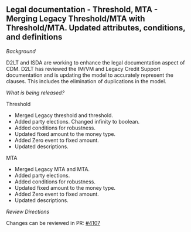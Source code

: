 ## Legal documentation - Threshold, MTA - Merging Legacy Threshold/MTA with Threshold/MTA. Updated attributes, conditions, and definitions

*Background*

D2LT and ISDA are working to enhance the legal documentation aspect of CDM. D2LT has reviewed the IM/VM and Legacy Credit Support documentation and is updating the model to accurately represent the clauses. This includes the elimination of duplications in the model.

*What is being released?*

Threshold
- Merged Legacy threshold and threshold.
- Added party elections. Changed infinity to boolean.
- Added conditions for robustness.
- Updated fixed amount to the money type.
- Added Zero event to fixed amount.
- Updated descriptions.

MTA
- Merged Legacy MTA and MTA.
- Added party elections.
- Added conditions for robustness.
- Updated fixed amount to the money type.
- Added Zero event to fixed amount.
- Updated descriptions.

*Review Directions*

Changes can be reviewed in PR: [#4107](https://github.com/finos/common-domain-model/pull/4107)